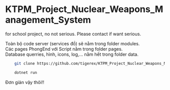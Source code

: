 # KTPM_Project_Nuclear_Weapons_Management_System
for school project, no not serious. Please contact if want serious.

Toàn bộ code server (services đồ) sẽ nằm trong folder modules.  
Các pages PhongEnd với Script nằm trong folder pages.  
Database querries, hình, icons, log,... nằm hết trong folder data.  
```bash
    git clone https://github.com/tigerex/KTPM_Project_Nuclear_Weapons_Management_System.git
```
```bash
    dotnet run
```
Đơn giản vậy thôi!!  